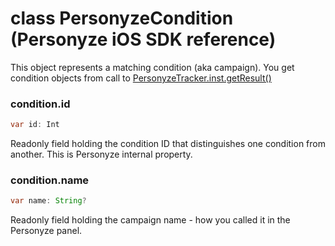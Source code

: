 # class PersonyzeCondition (Personyze iOS SDK reference)

This object represents a matching condition (aka campaign). You get condition objects from call to [PersonyzeTracker.inst.getResult()](../PersonyzeTracker/README.md#personyzetrackerinstgetresult)

### condition.id

```java
var id: Int
```

Readonly field holding the condition ID that distinguishes one condition from another. This is Personyze internal property.

### condition.name

```java
var name: String?
```

Readonly field holding the campaign name - how you called it in the Personyze panel.

